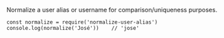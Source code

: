 Normalize a user alias or username for comparison/uniqueness purposes.

    const normalize = require('normalize-user-alias')
    console.log(normalize('José'))    // 'jose'

